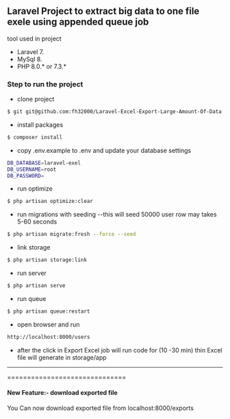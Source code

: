 ## Laravel Project to extract big data to one file exele using appended queue job

tool used in project 
- Laravel 7.
- MySql 8.
- PHP 8.0.* or 7.3.*


### Step to run the project 

- clone project 
```bash
$ git git@github.com:fh32000/Laravel-Excel-Export-Large-Amount-Of-Data.git
```
- install packages
 ```bash
 $ composer install
 ```
- copy .env.example to .env and update your database settings 

```bash
DB_DATABASE=laravel-exel
DB_USERNAME=root
DB_PASSWORD=
```

- run optimize  
 ```bash
 $ php artisan optimize:clear
 ```

- run migrations with seeding  --this will seed 50000 user row may takes 5-60 seconds   
 ```bash
 $ php artisan migrate:fresh --force --seed
 ```
- link storage
 ```bash
 $ php artisan storage:link
 ```

- run server   
 ```bash
 $ php artisan serve
 ```

- run queue    
 ```bash
$ php artisan queue:restart 
 ```

- open browser  and run 
 ```bash
http://localhost:8000/users
 ```
- after the click in Export Excel job will run code for (10 -30 min) thin  Excel file will generate in storage/app 

***
==============================

#### New Feature:- download exported file

You Can now download exported file from localhost:8000/exports

